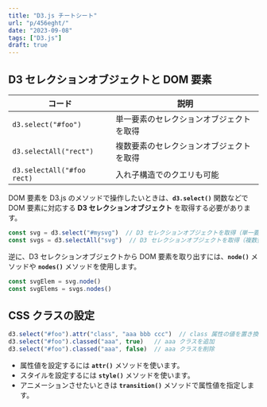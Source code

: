 ```yaml
---
title: "D3.js チートシート"
url: "p/456eght/"
date: "2023-09-08"
tags: ["D3.js"]
draft: true
---
```



D3 セレクションオブジェクトと DOM 要素
----

| コード | 説明 |
| ---- | ---- |
| `d3.select("#foo")` | 単一要素のセレクションオブジェクトを取得 |
| `d3.selectAll("rect")` | 複数要素のセレクションオブジェクトを取得 |
| `d3.selectAll("#foo rect)` | 入れ子構造でのクエリも可能 |

DOM 要素を D3.js のメソッドで操作したいときは、__`d3.select()`__ 関数などで DOM 要素に対応する __D3 セレクションオブジェクト__ を取得する必要があります。

```js
const svg = d3.select("#mysvg")  // D3 セレクションオブジェクトを取得（単一要素）
const svgs = d3.selectAll("svg")  // D3 セレクションオブジェクトを取得（複数要素）
```

逆に、D3 セレクションオブジェクトから DOM 要素を取り出すには、__`node()`__ メソッドや __`nodes()`__ メソッドを使用します。

```js
const svgElem = svg.node()
const svgElems = svgs.nodes()
```


CSS クラスの設定
----

```js
d3.select("#foo").attr("class", "aaa bbb ccc")  // class 属性の値を置き換え
d3.select("#foo").classed("aaa", true)   // aaa クラスを追加
d3.select("#foo").classed("aaa", false)  // aaa クラスを削除
```

- 属性値を設定するには __`attr()`__ メソッドを使います。
- スタイルを設定するには __`style()`__ メソッドを使います。
- アニメーションさせたいときは __`transition()`__ メソッドで属性値を指定します。
